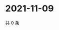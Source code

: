 # 2021-11-09

共 0 条

<!-- BEGIN WEIBO -->
<!-- 最后更新时间 Tue Nov 09 2021 06:11:08 GMT+0800 (China Standard Time) -->

<!-- END WEIBO -->
